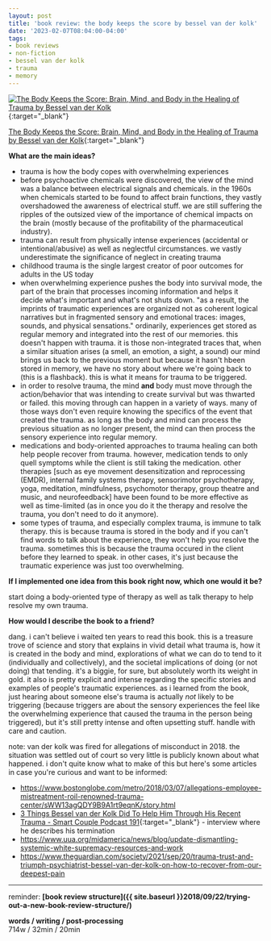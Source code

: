```yaml
---
layout: post
title: 'book review: the body keeps the score by bessel van der kolk'
date: '2023-02-07T08:04:00-04:00'
tags:
- book reviews
- non-fiction
- bessel van der kolk
- trauma
- memory
--- 
```



[![The Body Keeps the Score: Brain, Mind, and Body in the Healing of Trauma by Bessel van der Kolk](https://images-na.ssl-images-amazon.com/images/S/compressed.photo.goodreads.com/books/1652203391i/24611788.jpg)](https://www.goodreads.com/book/show/24611788-the-body-keeps-the-score){:target="_blank"}

[The Body Keeps the Score: Brain, Mind, and Body in the Healing of Trauma by Bessel van der Kolk](https://www.goodreads.com/book/show/24611788-the-body-keeps-the-score){:target="_blank"}

<b>What are the main ideas?</b> 

* trauma is how the body copes with overwhelming experiences
* before psychoactive chemicals were discovered, the view of the mind was a balance between electrical signals and chemicals. in the 1960s when chemicals started to be found to affect brain functions, they vastly overshadowed the awareness of electrical stuff. we are still suffering the ripples of the outsized view of the importance of chemical impacts on the brain (mostly because of the profitability of the pharmaceutical industry). 
* trauma can result from physically intense experiences (accidental or intentional/abusive) as well as neglectful circumstances. we vastly underestimate the significance of neglect in creating trauma
* childhood trauma is the single largest creator of poor outcomes for adults in the US today
* when overwhelming experience pushes the body into survival mode, the part of the brain that processes incoming information and helps it decide what's important and what's not shuts down. "as a result, the imprints of traumatic experiences are organized not as coherent logical narratives but in fragmented sensory and emotional traces: images, sounds, and physical sensations." ordinarily, experiences get stored as regular memory and integrated into the rest of our memories. this doesn't happen with trauma. it is those non-integrated traces that, when a similar situation arises (a smell, an emotion, a sight, a sound) our mind brings us back to the previous moment but because it hasn't hbeen stored in memory, we have no story about where we're going back to (this is a flashback). this is what it means for trauma to be triggered. 
* in order to resolve trauma, the mind **and** body must move through the action/behavior that was intending to create survival but was thwarted or failed. this moving through can happen in a variety of ways. many of those ways don't even require knowing the specifics of the event that created the trauma. as long as the body and mind can process the previous situation as no longer present, the mind can then process the sensory experience into regular memory. 
* medications and body-oriented approaches to trauma healing can both help people recover from trauma. however, medication tends to only quell symptoms while the client is still taking the medication. other therapies [such as eye movement desensitization and reprocessing (EMDR), internal family systems therapy, sensorimotor psychotherapy, yoga, meditation, mindfulness, psychomotor therapy, group theatre and music, and neurofeedback] have been found to be more effective as well as time-limited (as in once you do it the therapy and resolve the trauma, you don't need to do it anymore). 
* some types of trauma, and especially complex trauma, is immune to talk therapy. this is because trauma is stored in the body and if you can't find words to talk about the experience, they won't help you resolve the trauma. sometimes this is because the trauma occured in the client before they learned to speak. in other cases, it's just because the traumatic experience was just too overwhelming. 




<b>If I implemented one idea from this book right now, which one would it be?</b>

start doing a body-oriented type of therapy as well as talk therapy to help resolve my own trauma. 


<b>How would I describe the book to a friend?</b>

dang. i can't believe i waited ten years to read this book. this is a treasure trove of science and story that explains in vivid detail what trauma is, how it is created in the body and mind, explorations of what we can do to tend to it (individually and collectively), and the societal implications of doing (or not doing) that tending. it's a biggie, for sure, but absolutely worth its weight in gold. it also is pretty explicit and intense regarding the specific stories and examples of people's traumatic experiences. as i learned from the book, just hearing about someone else's trauma is actually *not* likely to be triggering (because triggers are about the sensory experiences the feel like the overwhelming experience that caused the trauma in the person being triggered), but it's still pretty intense and often upsetting stuff. handle with care and caution. 

note: van der kolk was fired for allegations of misconduct in 2018. the situation was settled out of court so very little is publicly known about what happened. i don't quite know what to make of this but here's some articles in case you're curious and want to be informed:

- https://www.bostonglobe.com/metro/2018/03/07/allegations-employee-mistreatment-roil-renowned-trauma-center/sWW13agQDY9B9A1rt9eqnK/story.html
- [3 Things Bessel van der Kolk Did To Help Him Through His Recent Trauma - Smart Couple Podcast 191](https://www.youtube.com/watch?v=FqrC_h6n0YA){:target="_blank"} - interview where he describes his termination
- https://www.uua.org/midamerica/news/blog/update-dismantling-systemic-white-supremacy-resources-and-work
- https://www.theguardian.com/society/2021/sep/20/trauma-trust-and-triumph-psychiatrist-bessel-van-der-kolk-on-how-to-recover-from-our-deepest-pain

---

reminder: **[book review structure]({{ site.baseurl }}2018/09/22/trying-out-a-new-book-review-structure/)**


<!-- &#042; = asterisk -->
<!-- &#039; = single quote '-->

**words / writing / post-processing**  
714w / 32min / 20min